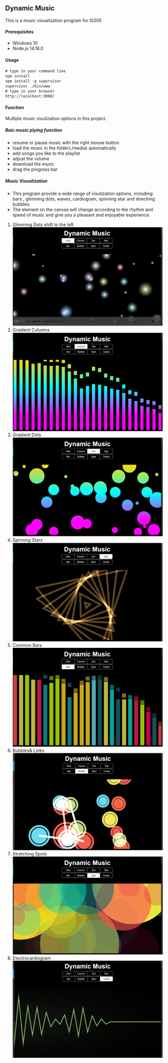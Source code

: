 ## Dynamic Music 
This is a music visualization program for IS205
#### Prerequisites
* Windows 10
* Node.js 14.16.0
#### Usage
```buildoutcfg
# type in your command line
npm install 
npm install -g supervisor
supervisor ./bin/www
# type in your browser
http://localhost:3000/
```
#### Function
Multiple music visulization options in this project.
##### Baic music plying function
*  resume or pause music with the right mouse button
*  load the music in the folder(./media) automatically
*  add songs you like to the playlist
*  adjust the volume 
*  download the music 
*  drag the progress bar
##### Music Visualization
* This program provide a wide range of visulization options, 
including bars , glimming dots, waves, cardiogram, spinning star
 and streching bubbles. 
* The element on the canvas will change according to the rhythm and speed 
of music and give you a pleasant and enjoyable experience.
1. Glimming Dots shift to the left
![Glimming Dots](./images/1.png)
2. Gradient Columns
![Gradient Columns](./images/2.png)
3. Gradient Dots
![Gradient Dots](./images/3.png)
4. Spinning Stars
![Spinning Stars](./images/4.png)
5. Common Bars
![Common Bars](./images/5.png)
6. Bubbles& Links
![Bubbles](./images/6.png)
7. Stretching Spots
![Stretching Spot](./images/7.png)
8. Electrocardiogram
![Electrocardiogram](./images/8.png)




